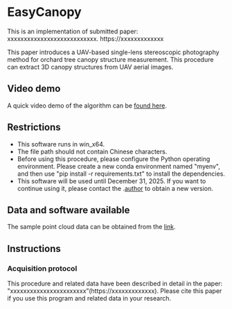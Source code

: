 # EasyCanopy
This is an implementation of submitted paper:  
xxxxxxxxxxxxxxxxxxxxxxxxxxx. https://xxxxxxxxxxxxx
 
This paper introduces a UAV-based single-lens stereoscopic photography method for orchard tree canopy structure measurement. This procedure can extract 3D canopy structures from UAV aerial images.

## Video demo
A quick video demo of the algorithm can be [found here](https://youtu.be/A-MN9hlXiQ4).

## Restrictions
- This software runs in win_x64.
- The file path should not contain Chinese characters.
- Before using this procedure, please configure the Python operating environment. Please create a new conda environment named "myenv", and then use "pip install -r requirements.txt" to install the dependencies.
- This software will be used until December 31, 2025. If you want to continue using it, please contact the .[author](https://xxxxxx) to obtain a new version.

## Data and software available
The sample point cloud data can be obtained from the [link](https://xxxxxx).

## Instructions
### Acquisition protocol
This procedure and related data have been described in detail in the paper: "xxxxxxxxxxxxxxxxxxxxxxx”(https://xxxxxxxxxxxxx). Please cite this paper if you use this program and related data in your research.
